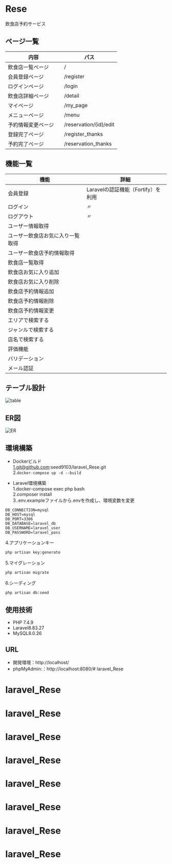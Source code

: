 # Rese
飲食店予約サービス

## ページ一覧

内容 | パス 
--- | --- 
飲食店一覧ページ　|/
会員登録ページ　|/register
ログインページ 　|/login
飲食店詳細ページ　|/detail
マイページ　|/my_page
メニューページ　|/menu
予約情報変更ページ　|/reservation/{id}/edit
登録完了ページ　|/register_thanks
予約完了ページ　|/reservation_thanks

## 機能一覧

|機能 | 詳細 |
|--- | --- |
|会員登録| Laravelの認証機能（Fortify）を利用|
|ログイン |〃|
|ログアウト |〃|
|ユーザー情報取得　||
|ユーザー飲食店お気に入り一覧取得||
|ユーザー飲食店予約情報取得 ||
|飲食店一覧取得 ||
|飲食店お気に入り追加 ||
|飲食店お気に入り削除 ||
|飲食店予約情報追加 ||
|飲食店予約情報削除 ||
|飲食店予約情報変更 ||
|エリアで検索する ||
|ジャンルで検索する ||
|店名で検索する ||
|評価機能 ||
|バリデーション ||
|メール認証 ||

## テーブル設計
![table]()

## ER図
![ER]()

## 環境構築

- Dockerビルド  
1.git@github.com:seed9103/laravel_Rese.git  
2.`docker-compose up -d --build`

- Laravel環境構築  
1.docker-compose exec php bash  
2.composer install  
3..env.exampleファイルから.envを作成し、環境変数を変更  
``` text
DB_CONNECTION=mysql
DB_HOST=mysql
DB_PORT=3306
DB_DATABASE=laravel_db
DB_USERNAME=laravel_user
DB_PASSWORD=laravel_pass
```
4.アプリケーションキー
``` bash
php artisan key:generate
```
5.マイグレーション
``` bash
php artisan migrate
```
6.シーディング
``` bash
php artisan db:seed
```

## 使用技術
- PHP 7.4.9
- Laravel8.83.27
- MySQL8.0.26

## URL
- 開発環境：http://localhost/
- phpMyAdmin:：http://localhost:8080/# laravel_Rese
# laravel_Rese
# laravel_Rese
# laravel_Rese
# laravel_Rese
# laravel_Rese
# laravel_Rese
# laravel_Rese
# laravel_Rese
